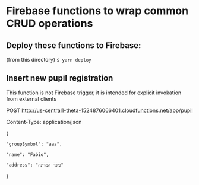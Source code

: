 # Firebase functions to wrap common CRUD operations

## Deploy these functions to Firebase:
(from this directory) <code>$ yarn deploy</code>

## Insert new pupil registration

This function is not Firebase trigger, it is intended for explicit invokation from external clients

POST http://us-central1-theta-1524876066401.cloudfunctions.net/app/pupil

Content-Type: application/json

{

	"groupSymbol": "aaa",
	
	"name": "Fabio",
	
	"address": "כיכר המדינה"
	
}
